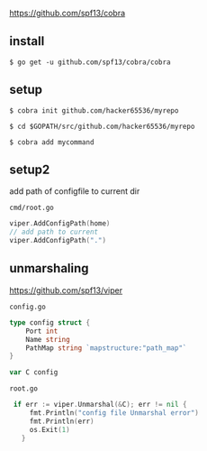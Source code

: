

https://github.com/spf13/cobra


install
----
```console
$ go get -u github.com/spf13/cobra/cobra
```

setup
---
```console
$ cobra init github.com/hacker65536/myrepo
```

```console
$ cd $GOPATH/src/github.com/hacker65536/myrepo
```

```console
$ cobra add mycommand
```

setup2
---

add path of configfile to current dir

`cmd/root.go`
```go
viper.AddConfigPath(home)
// add path to current
viper.AddConfigPath(".")
```

unmarshaling
--

https://github.com/spf13/viper

`config.go`
```go
type config struct {
	Port int
	Name string
	PathMap string `mapstructure:"path_map"`
}

var C config
```

`root.go`
```go
 if err := viper.Unmarshal(&C); err != nil {
     fmt.Println("config file Unmarshal error")
     fmt.Println(err)
     os.Exit(1)
   }
```
